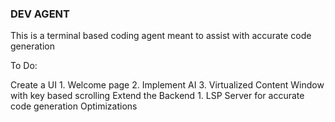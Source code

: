 ### DEV AGENT
This is a terminal based coding agent meant to assist with accurate code generation

To Do:

Create a UI
    1. Welcome page
    2. Implement AI
    3. Virtualized Content Window with key based scrolling
Extend the Backend
    1. LSP Server for accurate code generation
Optimizations